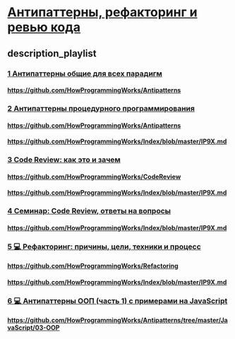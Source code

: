 # [Антипаттерны, рефакторинг и ревью кода](/playlist?list=PLHhi8ymDMrQb3PVcPFAUI-ZgtAMkpq9yV)

## description_playlist



### [1 Антипаттерны общие для всех парадигм](https://www.youtube.com/watch?v=NMUsUiFokr4)

#### https://github.com/HowProgrammingWorks/Antipatterns

### [2 Антипаттерны процедурного программирования](https://www.youtube.com/watch?v=cTv7V22mkwE)

#### https://github.com/HowProgrammingWorks/Antipatterns

#### https://github.com/HowProgrammingWorks/Index/blob/master/IP9X.md

### [3 Code Review: как это и зачем](https://www.youtube.com/watch?v=EKL6NiIQ6ZU)

#### https://github.com/HowProgrammingWorks/CodeReview

#### https://github.com/HowProgrammingWorks/Index/blob/master/IP9X.md

### [4 Семинар: Code Review, ответы на вопросы](https://www.youtube.com/watch?v=AgH4OAKbmkM)

#### https://github.com/HowProgrammingWorks/Index/blob/master/IP9X.md

### [5 💻 Рефакторинг: причины, цели, техники и процесс](https://www.youtube.com/watch?v=z73wmpdweQ4)

#### https://github.com/HowProgrammingWorks/Refactoring

#### https://github.com/HowProgrammingWorks/Index/blob/master/IP9X.md

### [6 💻 Антипаттерны ООП (часть 1) c примерами на JavaScript](https://www.youtube.com/watch?v=9d5TG1VsLeU)

#### https://github.com/HowProgrammingWorks/Antipatterns/tree/master/JavaScript/03-OOP


